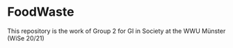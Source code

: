 # FoodWaste
This repository is the work of Group 2 for GI in Society at the WWU Münster (WiSe 20/21)

